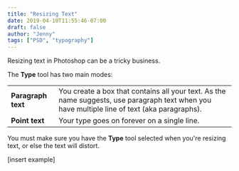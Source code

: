 ```yaml
---
title: "Resizing Text"
date: 2019-04-10T11:55:46-07:00
draft: false
author: "Jenny"
tags: ["PSD", "typography"]
---
```


Resizing text in Photoshop can be a tricky business.

The **Type** tool has two main modes:

<table>
	<tr>
		<td class="gray"><strong>Paragraph text</strong></td>
		<td>You create a box that contains all your text. As the name suggests, use paragraph text when you have multiple line of text (aka paragraphs).</td>
	</tr>
	<tr>
		<td class="gray"><strong>Point text</strong></td>
		<td>Your type goes on forever on a single line.</td>
	</tr>
</table>

You must make sure you have the **Type** tool selected when you're resizing text, or else the text will distort.

[insert example]